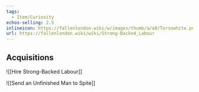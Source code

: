 ```yaml
---
tags:
  - Item/Curiosity
echos-selling: 2.5
inlineicon: https://fallenlondon.wiki/w/images/thumb/a/a8/Torsowhite.png/40px-Torsowhite.png
url: https://fallenlondon.wiki/wiki/Strong-Backed_Labour
---
```


## Acquisitions 

![[Hire Strong-Backed Labour]]

![[Send an Unfinished Man to Spite]]
